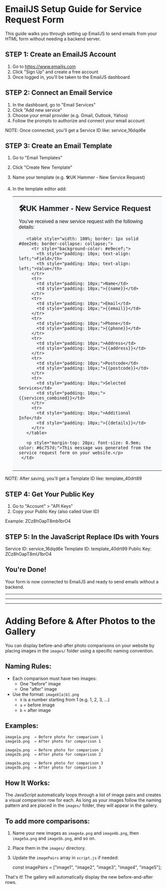 EmailJS Setup Guide for Service Request Form
============================================

This guide walks you through setting up EmailJS to send emails from your HTML form without needing a backend server.

STEP 1: Create an EmailJS Account
---------------------------------
1. Go to https://www.emailjs.com
2. Click "Sign Up" and create a free account
3. Once logged in, you'll be taken to the EmailJS dashboard

STEP 2: Connect an Email Service
--------------------------------
1. In the dashboard, go to "Email Services"
2. Click "Add new service"
3. Choose your email provider (e.g. Gmail, Outlook, Yahoo)
4. Follow the prompts to authorize and connect your email account

NOTE: Once connected, you'll get a Service ID like:
    service_16dqd6e

STEP 3: Create an Email Template
--------------------------------
1. Go to "Email Templates"
2. Click "Create New Template"
3. Name your template (e.g. 🛠️UK Hammer - New Service Request)
4. In the template editor add:

	<table style="width: 100%; font-family: 'Poppins', sans-serif; border-collapse: collapse;">
	  <tr>
		<td style="background-color: #f8f9fa; padding: 20px;">
		  <h2 style="margin: 0 0 10px;">🛠️UK Hammer - New Service Request</h2>
		  <p style="margin: 0 0 20px;">You’ve received a new service request with the following details:</p>

		  <table style="width: 100%; border: 1px solid #dee2e6; border-collapse: collapse;">
			<tr style="background-color: #e9ecef;">
			  <th style="padding: 10px; text-align: left;">Field</th>
			  <th style="padding: 10px; text-align: left;">Value</th>
			</tr>
			<tr>
			  <td style="padding: 10px;">Name</td>
			  <td style="padding: 10px;">{{name}}</td>
			</tr>
			<tr>
			  <td style="padding: 10px;">Email</td>
			  <td style="padding: 10px;">{{email}}</td>
			</tr>
			<tr>
			  <td style="padding: 10px;">Phone</td>
			  <td style="padding: 10px;">{{phone}}</td>
			</tr>
			<tr>
			  <td style="padding: 10px;">Address</td>
			  <td style="padding: 10px;">{{address}}</td>
			</tr>
			<tr>
			  <td style="padding: 10px;">Postcode</td>
			  <td style="padding: 10px;">{{postcode}}</td>
			</tr>
			<tr>
			  <td style="padding: 10px;">Selected Services</td>
			  <td style="padding: 10px;">{{services_combined}}</td>
			</tr>
			<tr>
			  <td style="padding: 10px;">Additional Info</td>
			  <td style="padding: 10px;">{{details}}</td>
			</tr>
		  </table>

		  <p style="margin-top: 20px; font-size: 0.9em; color: #6c757d;">This message was generated from the service request form on your website.</p>
		</td>
	  </tr>
	</table>

NOTE: After saving, you'll get a Template ID like:
    template_40drt89

STEP 4: Get Your Public Key
---------------------------
1. Go to "Account" > "API Keys"
2. Copy your Public Key (also called User ID)

Example:
    ZCz8hOapT8mb1brO4

STEP 5: In the JavaScript Replace IDs with Yours
--------------------------------
Service ID:    service_16dqd6e
Template ID:   template_40drt99
Public Key:    ZCz8hOapT8mU1brO4

You're Done!
------------
Your form is now connected to EmailJS and ready to send emails without a backend.

------------------------------------------------------------------------------------------------
------------------------------------------------------------------------------------------------
------------------------------------------------------------------------------------------------

Adding Before & After Photos to the Gallery
============================================
You can display before-and-after photo comparisons on your website by placing images in the `images/` folder using a specific naming convention.

Naming Rules:
-------------
- Each comparison must have two images:
  - One "before" image
  - One "after" image
- Use the format: `imageX[a|b].png`
  - `X` is a number starting from 1 (e.g. 1, 2, 3, ...)
  - `a` = before image
  - `b` = after image

Examples:
---------
    image1a.png  → Before photo for comparison 1
    image1b.png  → After photo for comparison 1

    image2a.png  → Before photo for comparison 2
    image2b.png  → After photo for comparison 2

    image3a.png  → Before photo for comparison 3
    image3b.png  → After photo for comparison 3

How It Works:
-------------
The JavaScript automatically loops through a list of image pairs and creates a visual comparison row for each. As long as your images follow the naming pattern and are placed in the `images/` folder, they will appear in the gallery.

To add more comparisons:
------------------------
1. Name your new images as `image4a.png` and `image4b.png`, then `image5a.png` and `image5b.png`, and so on.
2. Place them in the `images/` directory.
3. Update the `imagePairs` array in `script.js` if needed:

    const imagePairs = ["image1", "image2", "image3", "image4", "image5"];

That's it! The gallery will automatically display the new before-and-after rows.
